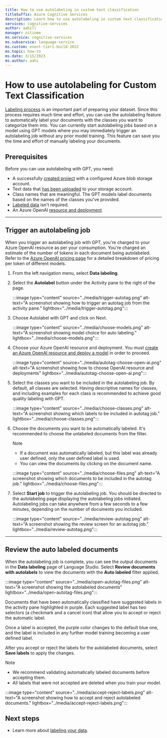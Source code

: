 ```yaml
---
title: How to use autolabeling in custom text classification
titleSuffix: Azure Cognitive Services
description: Learn how to use autolabeling in custom text classification.
services: cognitive-services
author: aahill
manager: nitinme
ms.service: cognitive-services
ms.subservice: language-service
ms.custom: event-tier1-build-2022
ms.topic: how-to
ms.date: 3/15/2023
ms.author: aahi
---
```


# How to use autolabeling for Custom Text Classification

[Labeling process](tag-data.md) is an important part of preparing your dataset. Since this process requires much time and effort, you can use the autolabeling feature to automatically label your documents with the classes you want to categorize them into. You can currently start autolabeling jobs based on a model using GPT models where you may immediately trigger an autolabeling job without any prior model training. This feature can save you the time and effort of manually labeling your documents. 

## Prerequisites

Before you can use autolabeling with GPT, you need:
* A successfully [created project](create-project.md) with a configured Azure blob storage account.
* Text data that [has been uploaded](design-schema.md#data-preparation) to your storage account.
* Class names that are meaningful. The GPT models label documents based on the names of the classes you've provided.
* [Labeled data](tag-data.md) isn't required.
* An Azure OpenAI [resource and deployment](../../../openai/how-to/create-resource.md). 

---

## Trigger an autolabeling job

When you trigger an autolabeling job with GPT, you're charged to your Azure OpenAI resource as per your consumption. You're charged an estimate of the number of tokens in each document being autolabeled. Refer to the [Azure OpenAI pricing page](https://azure.microsoft.com/pricing/details/cognitive-services/openai-service/) for a detailed breakdown of pricing per token of different models.

1.  From the left navigation menu, select **Data labeling**.
2.  Select the **Autolabel** button under the Activity pane to the right of the page.

    :::image type="content" source="../media/trigger-autotag.png" alt-text="A screenshot showing how to trigger an autotag job from the activity pane." lightbox="../media/trigger-autotag.png":::

4. Choose Autolabel with GPT and click on Next.

    :::image type="content" source="../media/choose-models.png" alt-text="A screenshot showing model choice for auto labeling." lightbox="../media/choose-models.png":::

5. Choose your Azure OpenAI resource and deployment. You must [create an Azure OpenAI resource and deploy a model](../../../openai/how-to/create-resource.md) in order to proceed.

    :::image type="content" source="../media/autotag-choose-open-ai.png" alt-text="A screenshot showing how to choose OpenAI resource and deployments" lightbox="../media/autotag-choose-open-ai.png":::
    
6. Select the classes you want to be included in the autolabeling job. By default, all classes are selected. Having descriptive names for classes, and including examples for each class is recommended to achieve good quality labeling with GPT.

    :::image type="content" source="../media/choose-classes.png" alt-text="A screenshot showing which labels to be included in autotag job." lightbox="../media/choose-classes.png":::
    
7. Choose the documents you want to be automatically labeled. It's recommended to choose the unlabeled documents from the filter. 

    > [!NOTE]
    > * If a document was automatically labeled, but this label was already user defined, only the user defined label is used.  
    > * You can view the documents by clicking on the document name.
    
    :::image type="content" source="../media/choose-files.png" alt-text="A screenshot showing which documents to be included in the autotag job." lightbox="../media/choose-files.png":::

8.	Select **Start job** to trigger the autolabeling job. 
You should be directed to the autolabeling page displaying the autolabeling jobs initiated. Autolabeling jobs can take anywhere from a few seconds to a few minutes, depending on the number of documents you included. 

    :::image type="content" source="../media/review-autotag.png" alt-text="A screenshot showing the review screen for an autotag job." lightbox="../media/review-autotag.png":::


---

## Review the auto labeled documents

When the autolabeling job is complete, you can see the output documents in the **Data labeling** page of Language Studio. Select **Review documents with autolabels** to view the documents with the **Auto labeled** filter applied.

:::image type="content" source="../media/open-autotag-files.png" alt-text="A screenshot showing the autolabeled documents" lightbox="../media/open-autotag-files.png":::

Documents that have been automatically classified have suggested labels in the activity pane highlighted in purple. Each suggested label has two selectors (a checkmark and a cancel icon) that allow you to accept or reject the automatic label.

Once a label is accepted, the purple color changes to the default blue one, and the label is included in any further model training becoming a user defined label.

After you accept or reject the labels for the autolabeled documents, select **Save labels** to apply the changes.

> [!NOTE]
> * We recommend validating automatically labeled documents before accepting them. 
> * All labels that were not accepted are deleted when you train your model.

:::image type="content" source="../media/accept-reject-labels.png" alt-text="A screenshot showing how to accept and reject autolabeled documents." lightbox="../media/accept-reject-labels.png":::

## Next steps

* Learn more about [labeling your data](tag-data.md).
